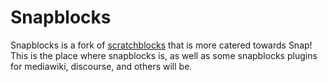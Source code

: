# Snapblocks
Snapblocks is a fork of [scratchblocks](https://github.com/scratchblocks/scratchblocks) that is more catered towards Snap! This is the place where snapblocks is, as well as some snapblocks plugins for mediawiki, discourse, and others will be.
